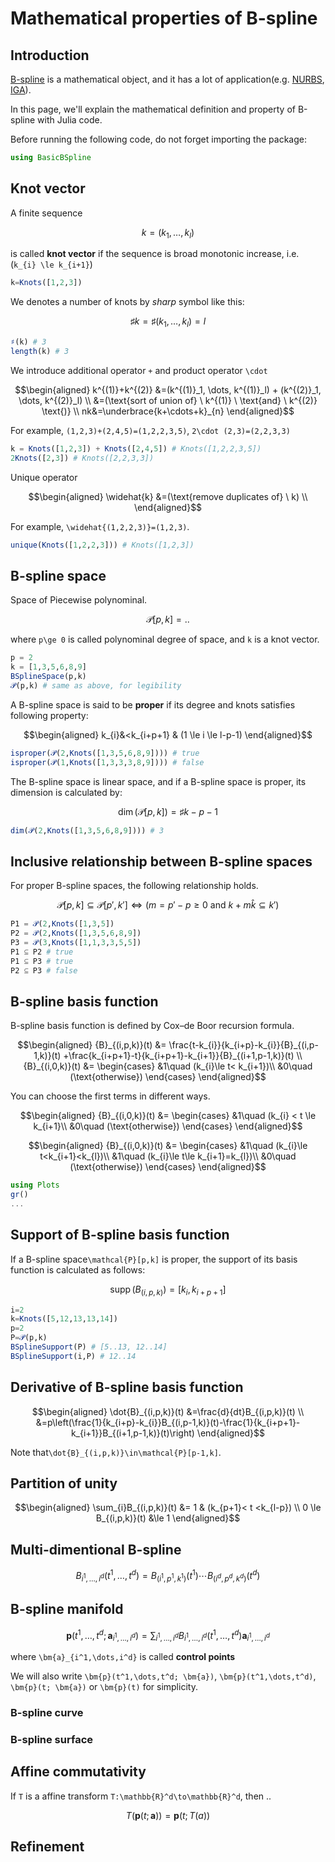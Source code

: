 # Mathematical properties of B-spline

## Introduction
[B-spline](https://en.wikipedia.org/wiki/B-spline) is a mathematical object, and it has a lot of application(e.g. [NURBS](https://en.wikipedia.org/wiki/Non-uniform_rational_B-spline), [IGA](https://en.wikipedia.org/wiki/Isogeometric_analysis)).

In this page, we'll explain the mathematical definition and property of B-spline with Julia code.

Before running the following code, do not forget importing the package:
```julia
using BasicBSpline
```


## Knot vector
A finite sequence
```math
k=(k_1, \dots, k_l)
```
is called **knot vector** if the sequence is
broad monotonic increase, i.e. (``k_{i} \le k_{i+1}``)

```julia
k=Knots([1,2,3])
```

We denotes a number of knots by *sharp* symbol like this:
```math
\sharp k=\sharp(k_1, \dots, k_l) =l
```

```julia
♯(k) # 3
length(k) # 3
```

We introduce additional operator ``+`` and product operator ``\cdot``
```math
\begin{aligned}
k^{(1)}+k^{(2)}
&=(k^{(1)}_1, \dots, k^{(1)}_l) + (k^{(2)}_1, \dots, k^{(2)}_l) \\
&=(\text{sort of union of} \  k^{(1)} \ \text{and} \  k^{(2)} \text{)} \\
nk&=\underbrace{k+\cdots+k}_{n}
\end{aligned}
```
For example, ``(1,2,3)+(2,4,5)=(1,2,2,3,5)``, ``2\cdot (2,3)=(2,2,3,3)``

```julia
k = Knots([1,2,3]) + Knots([2,4,5]) # Knots([1,2,2,3,5])
2Knots([2,3]) # Knots([2,2,3,3])
```

Unique operator
```math
\begin{aligned}
\widehat{k}
&=(\text{remove duplicates of} \  k) \\
\end{aligned}
```
For example, ``\widehat{(1,2,2,3)}=(1,2,3)``.

```julia
unique(Knots([1,2,2,3])) # Knots([1,2,3])
```

## B-spline space
Space of Piecewise polynominal.
```math
\mathcal{P}[p,k]
=..
```
where ``p\ge 0`` is called polynominal degree of space, and ``k`` is a knot vector.

```julia
p = 2
k = [1,3,5,6,8,9]
BSplineSpace(p,k)
𝒫(p,k) # same as above, for legibility
```

A B-spline space is said to be **proper** if its degree and knots satisfies following property:
```math
\begin{aligned}
k_{i}&<k_{i+p+1} & (1 \le i \le l-p-1)
\end{aligned}
```

```julia
isproper(𝒫(2,Knots([1,3,5,6,8,9]))) # true
isproper(𝒫(1,Knots([1,3,3,3,8,9]))) # false
```

The B-spline space is linear space, and if a B-spline space is proper, its dimension is calculated by:
```math
\dim(\mathcal{P}[p,k])=\sharp k -p -1
```

```julia
dim(𝒫(2,Knots([1,3,5,6,8,9]))) # 3
```

## Inclusive relationship between B-spline spaces
For proper B-spline spaces, the following relationship holds.
```math
\mathcal{P}[p,k]
\subseteq \mathcal{P}[p',k']
\Leftrightarrow (m=p'-p \ge 0 \ \text{and} \ k+m\widehat{k}\subseteq k')
```

```julia
P1 = 𝒫(2,Knots([1,3,5])
P2 = 𝒫(2,Knots([1,3,5,6,8,9])
P3 = 𝒫(3,Knots([1,1,3,3,5,5])
P1 ⊆ P2 # true
P1 ⊆ P3 # true
P2 ⊆ P3 # false
```


## B-spline basis function
B-spline basis function is defined by Cox–de Boor recursion formula.
```math
\begin{aligned}
{B}_{(i,p,k)}(t)
&=
\frac{t-k_{i}}{k_{i+p}-k_{i}}{B}_{(i,p-1,k)}(t)
+\frac{k_{i+p+1}-t}{k_{i+p+1}-k_{i+1}}{B}_{(i+1,p-1,k)}(t) \\
{B}_{(i,0,k)}(t)
&=
\begin{cases}
    &1\quad (k_{i}\le t< k_{i+1})\\
    &0\quad (\text{otherwise})
\end{cases}
\end{aligned}
```

You can choose the first terms in different ways.

```math
\begin{aligned}
{B}_{(i,0,k)}(t)
&=
\begin{cases}
    &1\quad (k_{i} < t \le k_{i+1}\\
    &0\quad (\text{otherwise})
\end{cases}
\end{aligned}
```

```math
\begin{aligned}
{B}_{(i,0,k)}(t)
&=
\begin{cases}
    &1\quad (k_{i}\le t<k_{i+1}<k_{l})\\
    &1\quad (k_{i}\le t\le k_{i+1}=k_{l})\\
    &0\quad (\text{otherwise})
\end{cases}
\end{aligned}
```

```julia
using Plots
gr()
...
```


## Support of B-spline basis function
If a B-spline space``\mathcal{P}[p,k]`` is proper, the support of its basis function is calculated as follows:
```math
\operatorname{supp}(B_{(i,p,k)})=[k_{i},k_{i+p+1}]
```


```julia
i=2
k=Knots([5,12,13,13,14])
p=2
P=𝒫(p,k)
BSplineSupport(P) # [5..13, 12..14]
BSplineSupport(i,P) # 12..14
```

## Derivative of B-spline basis function
```math
\begin{aligned}
\dot{B}_{(i,p,k)}(t)
&=\frac{d}{dt}B_{(i,p,k)}(t) \\
&=p\left(\frac{1}{k_{i+p}-k_{i}}B_{(i,p-1,k)}(t)-\frac{1}{k_{i+p+1}-k_{i+1}}B_{(i+1,p-1,k)}(t)\right)
\end{aligned}
```

Note that``\dot{B}_{(i,p,k)}\in\mathcal{P}[p-1,k]``.

## Partition of unity


```math
\begin{aligned}
\sum_{i}B_{(i,p,k)}(t) &= 1 & (k_{p+1}< t <k_{l-p}) \\
0 \le B_{(i,p,k)}(t) &\le 1
\end{aligned}
```




## Multi-dimentional B-spline
```math
B_{i^1,\dots,i^d}(t^1,\dots,t^d)
=B_{(i^1,p^1,k^1)}(t^1)\cdots B_{(i^d,p^d,k^d)}(t^d)
```


## B-spline manifold
```math
\bm{p}(t^1,\dots,t^d;\bm{a}_{i^1,\dots,i^d})
=\sum_{i^1,\dots,i^d}B_{i^1,\dots,i^d}(t^1,\dots,t^d) \bm{a}_{i^1,\dots,i^d}
```
where ``\bm{a}_{i^1,\dots,i^d}`` is called **control points**

We will also write ``\bm{p}(t^1,\dots,t^d; \bm{a})``, ``\bm{p}(t^1,\dots,t^d)``, ``\bm{p}(t; \bm{a})`` or ``\bm{p}(t)`` for simplicity.

### B-spline curve

### B-spline surface

## Affine commutativity
If ``T`` is a affine transform ``T:\mathbb{R}^d\to\mathbb{R}^d``, then ..
```math
T(\bm{p}(t; \bm{a}))
=\bm{p}(t; T(a))
```

## Refinement
